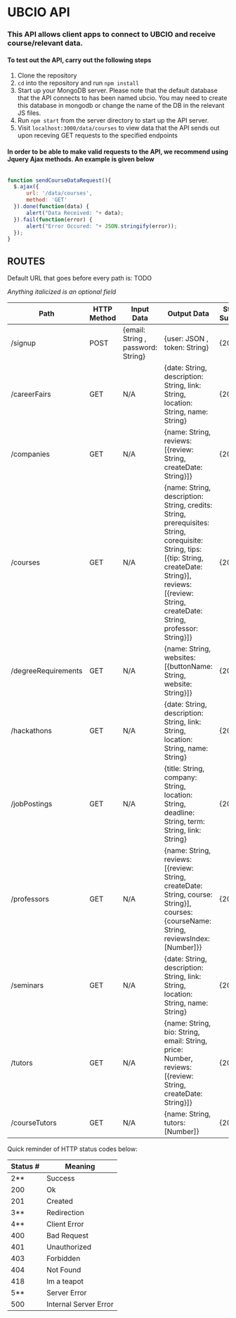 # UBCIO API

### This API allows client apps to connect to UBCIO and receive course/relevant data.

#### To test out the API, carry out the following steps

1. Clone the repository
2. `cd` into the repository and run `npm install`
3. Start up your MongoDB server. Please note that the default database that the API connects to has been named ubcio. You may need to create this database in mongodb or change the name of the DB in the relevant JS files.
4. Run `npm start` from the server directory to start up the API server.
5. Visit `localhost:3000/data/courses` to view data that the API sends out upon receving GET requests to the specified endpoints

#### In order to be able to make valid requests to the API, we recommend using Jquery Ajax methods. An example is given below

```javascript

function sendCourseDataRequest(){
  $.ajax({
      url: '/data/courses',
      method: 'GET'
  }).done(function(data) {
      alert("Data Received: "+ data);
  }).fail(function(error) {
      alert("Error Occured: "+ JSON.stringify(error));
  });
}

```

## ROUTES ##

Default URL that goes before every path is: TODO

*Anything italicized is an optional field*

Path | HTTP Method| Input Data | Output Data | Status Success | Status Error
-----|------------|------------|-------------|----------------|-------------
/signup | POST | {email: String , password: String} | {user: JSON , token: String} | {201} | {400 , 500}
/careerFairs | GET | N/A | {date: String, description: String, link: String, location: String, name: String} | {200} | {500}
/companies | GET | N/A | {name: String, reviews: [{review: String, createDate: String}]} | {200} | {500}
/courses | GET | N/A | {name: String, description: String, credits: String, prerequisites: String, corequisite: String, tips: [{tip: String, createDate: String}], reviews: [{review: String, createDate: String, professor: String}]} | {200} | {500}
/degreeRequirements | GET | N/A | {name: String, websites: [{buttonName: String, website: String}]} | {200} | {500}
/hackathons | GET | N/A | {date: String, description: String, link: String, location: String, name: String} | {200} | {500}
/jobPostings | GET | N/A | {title: String, company: String, location: String, deadline: String, term: String, link: String} | {200} | {500}
/professors | GET | N/A | {name: String, reviews: [{review: String, createDate: String, course: String}], courses: {courseName: String, reviewsIndex: [Number]}} | {200} | {500}
/seminars | GET | N/A | {date: String, description: String,  link: String, location: String, name: String} | {200} | {500}
/tutors | GET | N/A | {name: String, bio: String,  email: String, price: Number, reviews: [{review: String, createDate: String}]} | {200} | {500}
/courseTutors | GET | N/A | {name: String, tutors: [Number]} | {200} | {500} 

Quick reminder of HTTP status codes below: 

Status # | Meaning
---------|--------
2**  | Success
200 | Ok
201 | Created
3** | Redirection
4** | Client Error
400 | Bad Request
401 | Unauthorized
403 | Forbidden
404 | Not Found
418 | Im a teapot
5** | Server Error
500 | Internal Server Error
